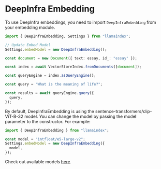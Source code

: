 # DeepInfra Embedding

To use DeepInfra embeddings, you need to import `DeepInfraEmbedding` from your embedding module.

```ts
import { DeepInfraEmbedding, Settings } from "llamaindex";

// Update Embed Model
Settings.embedModel = new DeepInfraEmbedding();

const document = new Document({ text: essay, id_: "essay" });

const index = await VectorStoreIndex.fromDocuments([document]);

const queryEngine = index.asQueryEngine();

const query = "What is the meaning of life?";

const results = await queryEngine.query({
  query,
});
```

By default, DeepInfraEmbedding is using the sentence-transformers/clip-ViT-B-32 model. You can change the model by passing the model parameter to the constructor.
For example:

```ts
import { DeepInfraEmbedding } from "llamaindex";

const model = "intfloat/e5-large-v2";
Settings.embedModel = new DeepInfraEmbedding({
  model,
});
```

Check out available models [here](https://deepinfra.com/models/embeddings).
